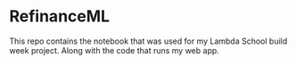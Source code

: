 # RefinanceML
This repo contains the notebook that was used for my Lambda School build week project. Along with the code that runs my web app. 
